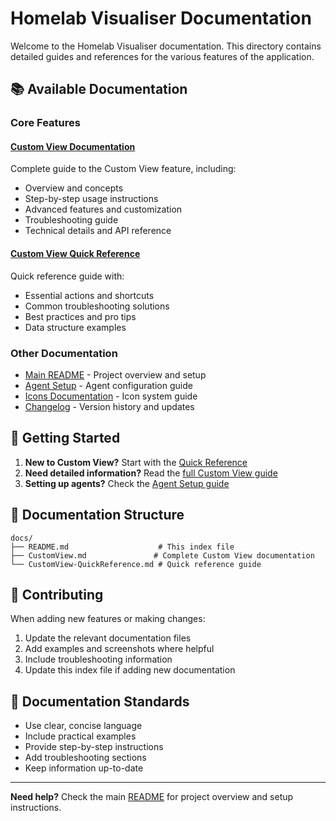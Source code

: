 # Homelab Visualiser Documentation

Welcome to the Homelab Visualiser documentation. This directory contains detailed guides and references for the various features of the application.

## 📚 Available Documentation

### Core Features

#### [Custom View Documentation](CustomView.md)
Complete guide to the Custom View feature, including:
- Overview and concepts
- Step-by-step usage instructions
- Advanced features and customization
- Troubleshooting guide
- Technical details and API reference

#### [Custom View Quick Reference](CustomView-QuickReference.md)
Quick reference guide with:
- Essential actions and shortcuts
- Common troubleshooting solutions
- Best practices and pro tips
- Data structure examples

### Other Documentation

- [Main README](../README.md) - Project overview and setup
- [Agent Setup](../AGENT_SETUP.md) - Agent configuration guide
- [Icons Documentation](../README-ICONS.md) - Icon system guide
- [Changelog](../CHANGELOG.md) - Version history and updates

## 🚀 Getting Started

1. **New to Custom View?** Start with the [Quick Reference](CustomView-QuickReference.md)
2. **Need detailed information?** Read the [full Custom View guide](CustomView.md)
3. **Setting up agents?** Check the [Agent Setup guide](../AGENT_SETUP.md)

## 📖 Documentation Structure

```
docs/
├── README.md                    # This index file
├── CustomView.md               # Complete Custom View documentation
└── CustomView-QuickReference.md # Quick reference guide
```

## 🤝 Contributing

When adding new features or making changes:

1. Update the relevant documentation files
2. Add examples and screenshots where helpful
3. Include troubleshooting information
4. Update this index file if adding new documentation

## 📝 Documentation Standards

- Use clear, concise language
- Include practical examples
- Provide step-by-step instructions
- Add troubleshooting sections
- Keep information up-to-date

---

**Need help?** Check the main [README](../README.md) for project overview and setup instructions. 